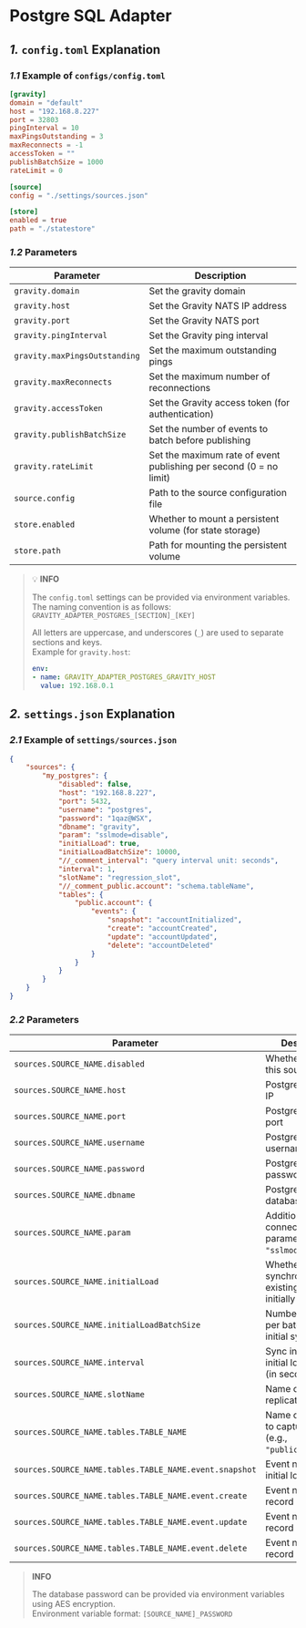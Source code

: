 # Postgre SQL Adapter

## *1.* `config.toml` Explanation

### *1.1* Example of `configs/config.toml`
```toml
[gravity]
domain = "default"
host = "192.168.8.227"
port = 32803
pingInterval = 10
maxPingsOutstanding = 3
maxReconnects = -1
accessToken = ""
publishBatchSize = 1000
rateLimit = 0

[source]
config = "./settings/sources.json"

[store]
enabled = true
path = "./statestore"
```
### *1.2* Parameters
| Parameter              | Description                                                      |
|------------------------|------------------------------------------------------------------|
| `gravity.domain`       | Set the gravity domain                                          |
| `gravity.host`         | Set the Gravity NATS IP address                                 |
| `gravity.port`         | Set the Gravity NATS port                                       |
| `gravity.pingInterval` | Set the Gravity ping interval                                   |
| `gravity.maxPingsOutstanding` | Set the maximum outstanding pings                       |
| `gravity.maxReconnects` | Set the maximum number of reconnections                       |
| `gravity.accessToken`  | Set the Gravity access token (for authentication)              |
| `gravity.publishBatchSize` | Set the number of events to batch before publishing        |
| `gravity.rateLimit`    | Set the maximum rate of event publishing per second (0 = no limit) |
| `source.config`        | Path to the source configuration file                          |
| `store.enabled`        | Whether to mount a persistent volume (for state storage)       |
| `store.path`           | Path for mounting the persistent volume                        |

> :bulb: **INFO**
>
> The `config.toml` settings can be provided via environment variables. The naming convention is as follows:
> `GRAVITY_ADAPTER_POSTGRES_[SECTION]_[KEY]`
>
> All letters are uppercase, and underscores (`_`) are used to separate sections and keys.  
> Example for `gravity.host`:
>
> ```yaml
> env:
> - name: GRAVITY_ADAPTER_POSTGRES_GRAVITY_HOST
>   value: 192.168.0.1
> ```

## *2.* `settings.json` Explanation

### *2.1* Example of `settings/sources.json`
```json
{
    "sources": {
        "my_postgres": {
            "disabled": false,
            "host": "192.168.8.227",
            "port": 5432,
            "username": "postgres",
            "password": "1qaz@WSX",
            "dbname": "gravity",
            "param": "sslmode=disable",
            "initialLoad": true,
            "initialLoadBatchSize": 10000,
            "//_comment_interval": "query interval unit: seconds",
            "interval": 1,
            "slotName": "regression_slot",
            "//_comment_public.account": "schema.tableName",
            "tables": {
                "public.account": {
                    "events": {
                        "snapshot": "accountInitialized",
                        "create": "accountCreated",
                        "update": "accountUpdated",
                        "delete": "accountDeleted"
                    }
                }
            }
        }
    }
}
```
### *2.2* Parameters
| Parameter                        | Description                                               |
|----------------------------------|-----------------------------------------------------------|
| `sources.SOURCE_NAME.disabled`   | Whether to disable this source                            |
| `sources.SOURCE_NAME.host`       | PostgreSQL server IP                                      |
| `sources.SOURCE_NAME.port`       | PostgreSQL server port                                    |
| `sources.SOURCE_NAME.username`   | PostgreSQL username                                       |
| `sources.SOURCE_NAME.password`   | PostgreSQL password                                       |
| `sources.SOURCE_NAME.dbname`     | PostgreSQL database name                                  |
| `sources.SOURCE_NAME.param`      | Additional connection parameters (e.g., `"sslmode=disable"`) |
| `sources.SOURCE_NAME.initialLoad` | Whether to synchronize existing records initially       |
| `sources.SOURCE_NAME.initialLoadBatchSize` | Number of records per batch during initial sync   |
| `sources.SOURCE_NAME.interval`  | Sync interval for initial load events (in seconds)        |
| `sources.SOURCE_NAME.slotName`  | Name of the replication slot                              |
| `sources.SOURCE_NAME.tables.TABLE_NAME` | Name of the table to capture events (e.g., `"public.account"`) |
| `sources.SOURCE_NAME.tables.TABLE_NAME.event.snapshot` | Event name for initial load    |
| `sources.SOURCE_NAME.tables.TABLE_NAME.event.create` | Event name for record creation  |
| `sources.SOURCE_NAME.tables.TABLE_NAME.event.update` | Event name for record updates   |
| `sources.SOURCE_NAME.tables.TABLE_NAME.event.delete` | Event name for record deletion  |

> **INFO**
>
> The database password can be provided via environment variables using AES encryption.  
> Environment variable format:
> `[SOURCE_NAME]_PASSWORD`

